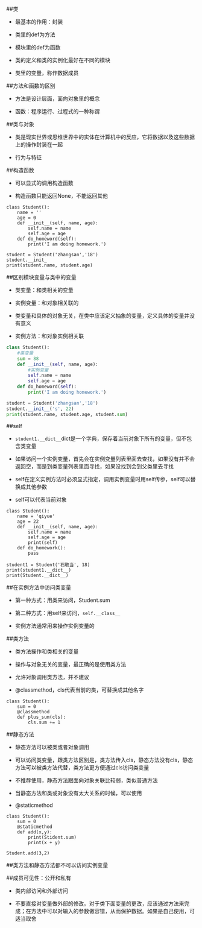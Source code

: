 


##类

- 最基本的作用：封装

- 类里的def为方法

- 模块里的def为函数

- 类的定义和类的实例化最好在不同的模块

- 类里的变量，称作数据成员



##方法和函数的区别

- 方法是设计层面，面向对象里的概念

- 函数：程序运行、过程式的一种称谓



##类与对象

- 类是现实世界或思维世界中的实体在计算机中的反应，它将数据以及这些数据上的操作封装在一起

- 行为与特征




##构造函数

- 可以显式的调用构造函数

- 构造函数只能返回None，不能返回其他

```
class Student():
    name = ''
    age = 0
    def __init__(self, name, age):
        self.name = name
        self.age = age
    def do_homeword(self):
        print('I am doing homework.')

student = Student('zhangsan','18')
student.__init_
print(student.name, student.age)
```




##区别模块变量与类中的变量

- 类变量：和类相关的变量

- 实例变量：和对象相关联的

- 类变量和具体的对象无关，在类中应该定义抽象的变量，定义具体的变量并没有意义

- 实例方法：和对象实例相关联

```py
class Student():
    #类变量
    sum = 88
    def __init__(self, name, age):
        #实例变量
        self.name = name
        self.age = age
    def do_homeword(self):
        print('I am doing homework.')

student = Student('zhangsan','18')
student.__init__('s', 22)
print(student.name, student.age, student.sum)
```



##self

- `student1.__dict__`dict是一个字典，保存着当前对象下所有的变量，但不包含类变量

- 如果访问一个实例变量，首先会在实例变量列表里面去查找，如果没有并不会返回空，而是到类变量列表里面寻找，如果没找到会到父类里去寻找


- self在定义实例方法时必须显式指定，调用实例变量时用self传参，self可以替换成其他参数

- self可以代表当前对象

```
class Student():
    name = 'qiyue'
    age = 22
    def __init__(self, name, age):
        self.name = name
        self.age = age
        print(self)
    def do_homework():
        pass

student1 = Student('石敢当', 18)
print(student1.__dict__)
print(Student.__dict__)
```



##在实例方法中访问类变量

- 第一种方式：用类来访问，Student.sum

- 第二种方式：用self来访问，`self.__class__`

- 实例方法通常用来操作实例变量的





##类方法

- 类方法操作和类相关的变量

- 操作与对象无关的变量，最正确的是使用类方法

- 允许对象调用类方法，并不建议

- @classmethod，cls代表当前的类，可替换成其他名字

```
class Student():
    sum = 0
    @classmethod
    def plus_sum(cls):
        cls.sum += 1
```




##静态方法

- 静态方法可以被类或者对象调用

- 可以访问类变量，跟类方法区别是，类方法传入cls，静态方法没有cls，静态方法可以被类方法代替，类方法更方便通过cls访问类变量

- 不推荐使用，静态方法跟面向对象关联比较弱，类似普通方法

- 当静态方法和类或对象没有太大关系的时候，可以使用

- @staticmethod

```
class Student():
    sum = 0
    @staticmethod
    def add(x,y):
        print(Stident.sum)
        print(x + y)

Student.add(3,2)
```




##类方法和静态方法都不可以访问实例变量





##成员可见性：公开和私有

- 类内部访问和外部访问

- 不要直接对变量做外部的修改。对于类下面变量的更改，应该通过方法来完成；在方法中可以对输入的参数做容错，从而保护数据。如果是自己使用，可适当取舍




